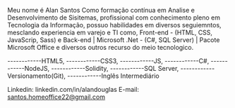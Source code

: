 Meu nome é Alan Santos
Como formação contínua em Analise e Desenvolvimento de Sisitemas, profissional com conhecimento pleno em Tecnologia da Informação, 
possuo habilidades em diversos seguiemntos, mesclando experiencia em varejo e TI como, Front-end - (HTML, CSS, JavaScrip, Sass) e 
Back-end | Microsoft .Net - (C#, SQL Server) | Pacote Microsoft Office e diversos outros recurso do meio tecnologico.

------------HTML5,
------------CSS3,
------------JS,
------------C#,
------------NodeJS,
------------Solidity,
------------SQL Server,
------------Versionamento(Git),
------------Inglês Intermediário


Linkedin: linkedin.com/in/alandouglas
E-mail: santos.homeoffice22@gmail.com
